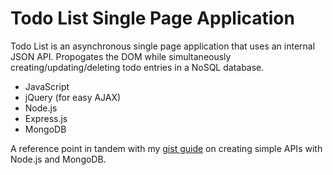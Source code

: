 # Todo List Single Page Application

Todo List is an asynchronous single page application that uses an internal JSON API. Propogates the DOM while simultaneously creating/updating/deleting todo entries in a NoSQL database.

- JavaScript
- jQuery (for easy AJAX)
- Node.js
- Express.js
- MongoDB

A reference point in tandem with my [gist guide](https://gist.github.com/bknie1/25fdd4445a609037b23596a78601df23) on creating simple APIs with Node.js and MongoDB.
